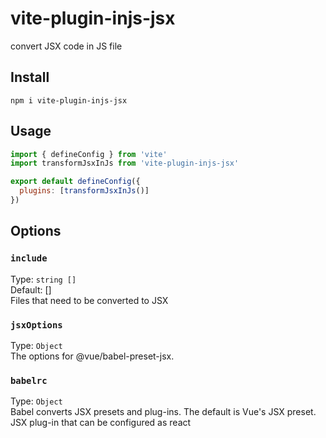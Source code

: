 # vite-plugin-injs-jsx

convert JSX code in JS file

## Install

```shell
npm i vite-plugin-injs-jsx
```

## Usage

```js
import { defineConfig } from 'vite'
import transformJsxInJs from 'vite-plugin-injs-jsx'

export default defineConfig({
  plugins: [transformJsxInJs()]
})

```

## Options

### `include`

Type: `string []`<br>
Default: []<br>
Files that need to be converted to JSX

### `jsxOptions`

Type: `Object`<br>
The options for @vue/babel-preset-jsx.

### `babelrc`

Type: `Object`<br>
Babel converts JSX presets and plug-ins. The default is Vue's JSX preset. JSX plug-in that can be configured as react
